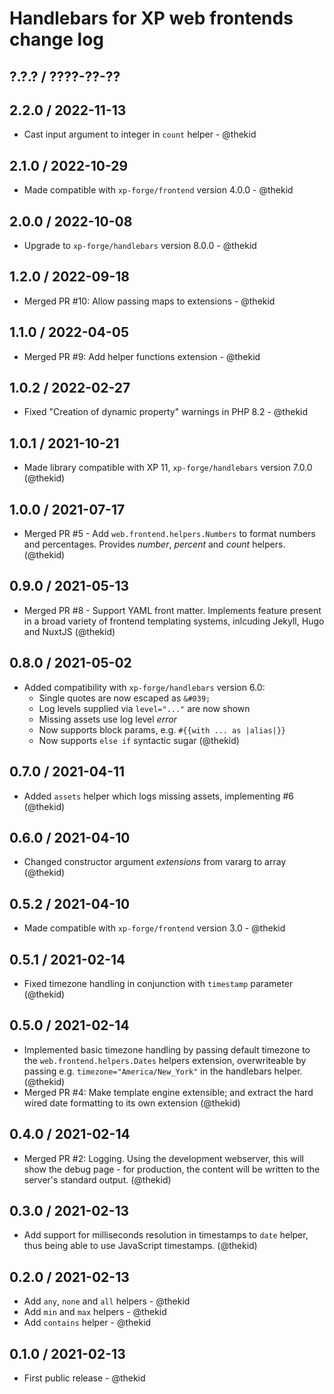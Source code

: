 Handlebars for XP web frontends change log
==========================================

## ?.?.? / ????-??-??

## 2.2.0 / 2022-11-13

* Cast input argument to integer in `count` helper - @thekid

## 2.1.0 / 2022-10-29

* Made compatible with `xp-forge/frontend` version 4.0.0 - @thekid

## 2.0.0 / 2022-10-08

* Upgrade to `xp-forge/handlebars` version 8.0.0 - @thekid

## 1.2.0 / 2022-09-18

* Merged PR #10: Allow passing maps to extensions - @thekid

## 1.1.0 / 2022-04-05

* Merged PR #9: Add helper functions extension - @thekid

## 1.0.2 / 2022-02-27

* Fixed "Creation of dynamic property" warnings in PHP 8.2 - @thekid

## 1.0.1 / 2021-10-21

* Made library compatible with XP 11, `xp-forge/handlebars` version
  7.0.0
  (@thekid)

## 1.0.0 / 2021-07-17

* Merged PR #5 - Add `web.frontend.helpers.Numbers` to format numbers
  and percentages. Provides *number*, *percent* and *count* helpers.
  (@thekid)

## 0.9.0 / 2021-05-13

* Merged PR #8 - Support YAML front matter. Implements feature present
  in a broad variety of frontend templating systems, inlcuding Jekyll,
  Hugo and NuxtJS
  (@thekid)

## 0.8.0 / 2021-05-02

* Added compatibility with `xp-forge/handlebars` version 6.0:
  - Single quotes are now escaped as `&#039;`
  - Log levels supplied via `level="..."` are now shown
  - Missing assets use log level *error*
  - Now supports block params, e.g. `#{{with ... as |alias|}}`
  - Now supports `else if` syntactic sugar
  (@thekid)

## 0.7.0 / 2021-04-11

* Added `assets` helper which logs missing assets, implementing #6
  (@thekid)

## 0.6.0 / 2021-04-10

* Changed constructor argument *extensions* from vararg to array
  (@thekid)

## 0.5.2 / 2021-04-10

* Made compatible with `xp-forge/frontend` version 3.0 - @thekid

## 0.5.1 / 2021-02-14

* Fixed timezone handling in conjunction with `timestamp` parameter
  (@thekid)

## 0.5.0 / 2021-02-14

* Implemented basic timezone handling by passing default timezone to
  the `web.frontend.helpers.Dates` helpers extension, overwriteable by
  passing e.g. `timezone="America/New_York"` in the handlebars helper.
  (@thekid)
* Merged PR #4: Make template engine extensible; and extract the hard
  wired date formatting to its own extension
  (@thekid)

## 0.4.0 / 2021-02-14

* Merged PR #2: Logging. Using the development webserver, this will show
  the debug page - for production, the content will be written to the
  server's standard output.
  (@thekid)

## 0.3.0 / 2021-02-13

* Add support for milliseconds resolution in timestamps to `date` helper,
  thus being able to use JavaScript timestamps.
  (@thekid)

## 0.2.0 / 2021-02-13

* Add `any`, `none` and `all` helpers - @thekid
* Add `min` and `max` helpers - @thekid
* Add `contains` helper - @thekid

## 0.1.0 / 2021-02-13

* First public release - @thekid
